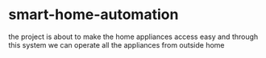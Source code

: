 # smart-home-automation
the project is about to make the home appliances access easy and through this system we can operate all the appliances from outside home 
